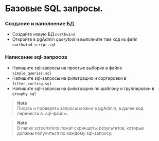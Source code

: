 # Базовые SQL запросы.

### Создание и наполнение БД

- Создайте новую БД `northwind`
- Откройте в pgAdmin _querytool_ и выполните там код из файл `northwind_script.sql`

### Написание sql-запросов

- Напишите sql-запросы на простые выборки в файле `simple_queries.sql`
- Напишите sql-запросы на фильтрацию и сортировки в `filter_sorting.sql`
- Напишите sql-запросы на фильтрацию по шаблону и группировки в `groupby.sql`

> **Note**
> <br>
> Писать и проверять запросы можно в pgAdmin, а далее код перенести в .sql-файлы.

> **Note**
> <br>
> В папке screenshots лежат скриншоты результатов, которые должны получиться по каждому sql-запросу.
